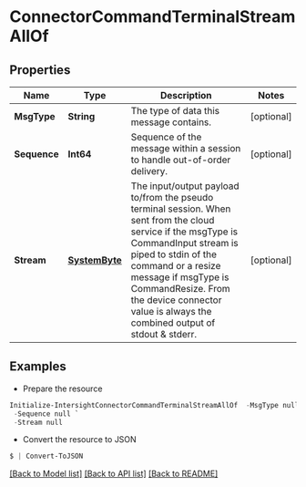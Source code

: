 # ConnectorCommandTerminalStreamAllOf
## Properties

Name | Type | Description | Notes
------------ | ------------- | ------------- | -------------
**MsgType** | **String** | The type of data this message contains. | [optional] 
**Sequence** | **Int64** | Sequence of the message within a session to handle out-of-order delivery. | [optional] 
**Stream** | [**SystemByte**](SystemByte.md) | The input/output payload to/from the pseudo terminal session. When sent from the cloud service if the msgType is CommandInput stream is piped to stdin of the command or a resize message if msgType is CommandResize. From the device connector value is always the combined output of stdout &amp; stderr. | [optional] 

## Examples

- Prepare the resource
```powershell
Initialize-IntersightConnectorCommandTerminalStreamAllOf  -MsgType null `
 -Sequence null `
 -Stream null
```

- Convert the resource to JSON
```powershell
$ | Convert-ToJSON
```

[[Back to Model list]](../README.md#documentation-for-models) [[Back to API list]](../README.md#documentation-for-api-endpoints) [[Back to README]](../README.md)

